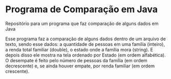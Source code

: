 # Programa de Comparação em Java
Repositório para um programa que faz comparação de alguns dados em Java

Esse programa faz a comparação de alguns dados dentro de um arquivo de texto, sendo esse dados: a quantidade de pessoas em uma família
(inteiro), a renda total familiar (double), o estado onde a família mora (string).  E depois disso ele mostra na tela ordenado por Estado (em
ordem alfabética). O desempate é feito pelo número de pessoas da família (em ordem
decrescente) e, se ainda houver empate, por renda familiar (em ordem crescente).
